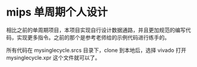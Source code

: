 # mips 单周期个人设计
相比之前的单周期项目，本项目实现自行设计数据通路，并且更加规范的编写代码，实现更多指令。之前的那个是参考老师给的示例代码进行练手的。

所有代码在 mysinglecycle.srcs 目录下，clone 到本地后，选择 vivado 打开 mysinglecycle.xpr 这个文件就可以了。
